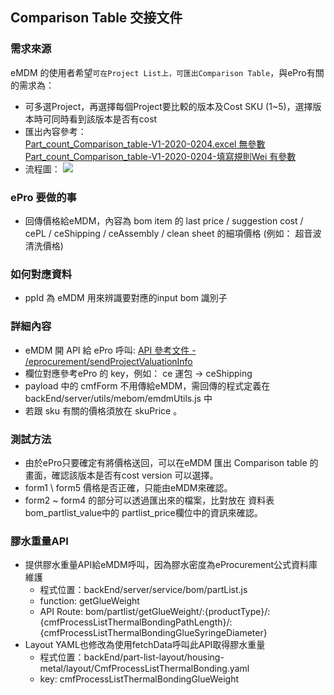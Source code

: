 ## Comparison Table 交接文件

### 需求來源

eMDM 的使用者希望`可在Project List上，可匯出Comparison Table`，與ePro有關的需求為：

  - 可多選Project，再選擇每個Project要比較的版本及Cost SKU (1~5)，選擇版本時可同時看到該版本是否有cost
  - 匯出內容參考：   
    [Part_count_Comparison_table-V1-2020-0204.excel 無參數](https://gitlab.devpack.cc/e-procure/wi-procurement/blob/master/docs/Comparison_Table/Part_count_Comparison_table-V1-2020-0204.xlsx)  
    [Part_count_Comparison_table-V1-2020-0204-填寫規則Wei 有參數](https://gitlab.devpack.cc/e-procure/wi-procurement/blob/master/docs/Comparison_Table/Part_count_Comparison_table-V1-2020-0204-填寫規則Wei.xlsx)
  - 流程圖：
    ![](https://gitlab.devpack.cc/e-procure/wi-procurement/raw/master/docs/Comparison_Table/flow.png)

### ePro 要做的事

  - 回傳價格給eMDM，內容為 bom item 的 last price / suggestion cost / cePL / ceShipping / ceAssembly / clean sheet 的細項價格 (例如： 超音波清洗價格)

### 如何對應資料

  - ppId 為 eMDM 用來辨識要對應的input bom 識別子

### 詳細內容

  - eMDM 開 API 給 ePro 呼叫: [API 參考文件 - /eprocurement/sendProjectValuationInfo](https://192.168.100.105/swagger-ui.html#/e-Procurement/sendProjectValuationInfoUsingPOST)
  - 欄位對應參考ePro 的 key，例如： ce 運包 -> ceShipping
  - payload 中的 cmfForm 不用傳給eMDM，需回傳的程式定義在 backEnd/server/utils/mebom/emdmUtils.js 中
  - 若跟 sku 有關的價格須放在 skuPrice 。

### 測試方法

  - 由於ePro只要確定有將價格送回，可以在eMDM 匯出 Comparison table 的畫面，確認該版本是否有cost version 可以選擇。
  - form1 \ form5 價格是否正確，只能由eMDM來確認。
  - form2 ~ form4 的部分可以透過匯出來的檔案，比對放在 資料表bom_partlist_value中的 partlist_price欄位中的資訊來確認。

### 膠水重量API

  - 提供膠水重量API給eMDM呼叫，因為膠水密度為eProcurement公式資料庫維護
    - 程式位置：backEnd/server/service/bom/partList.js
    - function: getGlueWeight
    - API Route: bom/partlist/getGlueWeight/:{productType}/:{cmfProcessListThermalBondingPathLength}/:{cmfProcessListThermalBondingGlueSyringeDiameter}
  - Layout YAML也修改為使用fetchData呼叫此API取得膠水重量
    - 程式位置：backEnd/part-list-layout/housing-metal/layout/CmfProcessListThermalBonding.yaml
    - key: cmfProcessListThermalBondingGlueWeight

    





